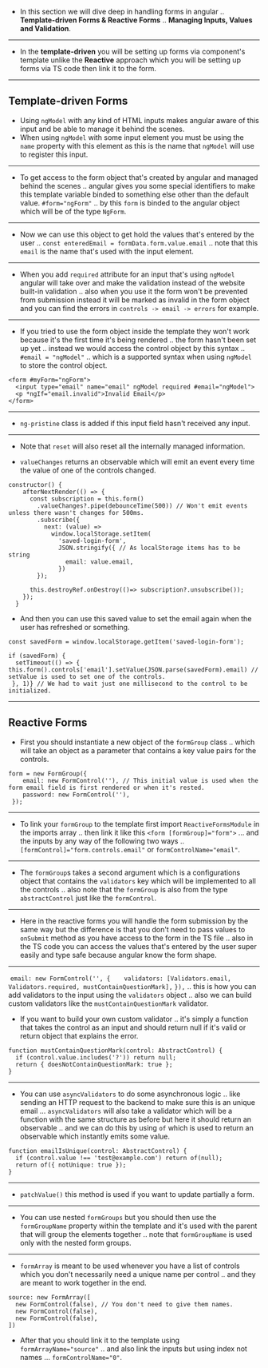 
- In this section we will dive deep in handling forms in angular .. **Template-driven Forms & Reactive Forms** .. **Managing Inputs, Values and Validation**.
***
- In the **template-driven** you will be setting up forms via component's template unlike the **Reactive** approach which you will be setting up forms via TS code then link it to the form.
***
## Template-driven Forms

- Using `ngModel` with any kind of HTML inputs makes angular aware of this input and be able to manage it behind the scenes.
- When using `ngModel` with some input element you must be using the `name` property with this element as this is the name that `ngModel` will use to register this input.
***
- To get access to the form object that's created by angular and managed behind the scenes .. angular gives you some special identifiers to make this template variable binded to something else other than the default value.
  `#form="ngForm"` .. by this `form` is binded to the angular object which will be of the type `NgForm`.
***
- Now we can use this object to get hold the values that's entered by the user .. `const enteredEmail = formData.form.value.email` .. note that this `email` is the name that's used with the input element.
***
- When you add `required` attribute for an input that's using `ngModel` angular will take over and make the validation instead of the website    built-in validation .. also when you use it the form won't be prevented from submission instead it will be marked as invalid in the form object and you can find the errors in `controls -> email -> errors` for example.
***
- If you tried to use the form object inside the template they won't work because it's the first time it's being rendered .. the form hasn't been set up yet .. instead we would access the control object by this syntax .. `#email = "ngModel"` .. which is a supported syntax when using `ngModel` to store the control object.

```TS
<form #myForm="ngForm">
  <input type="email" name="email" ngModel required #email="ngModel">
  <p *ngIf="email.invalid">Invalid Email</p>
</form>
```
***
- `ng-pristine` class is added if this input field hasn't received any input.
***
- Note that `reset` will also reset all the internally managed information.

- `valueChanges`  returns an observable which will emit an event every time the value of one of the controls changed.

```TS
constructor() {
    afterNextRender(() => {
      const subscription = this.form()
        .valueChanges?.pipe(debounceTime(500)) // Won't emit events unless there wasn't changes for 500ms.
        .subscribe({
          next: (value) =>
            window.localStorage.setItem(
              'saved-login-form',
              JSON.stringify({ // As localStorage items has to be string
                email: value.email,
              })
        });

      this.destroyRef.onDestroy(()=> subscription?.unsubscribe());
    });
  }
```

- And then you can use this saved value to set the email again when the user has refreshed or something.

```TS
const savedForm = window.localStorage.getItem('saved-login-form');

if (savedForm) {
  setTimeout(() => { this.form().controls['email'].setValue(JSON.parse(savedForm).email) // setValue is used to set one of the controls.
 }, 1)} // We had to wait just one millisecond to the control to be initialized.
```
***
## Reactive Forms

- First you should instantiate a new object of the `formGroup` class .. which will take an object as a parameter that contains a key value pairs for the controls.

```TS
form = new FormGroup({
    email: new FormControl(''), // This initial value is used when the form email field is first rendered or when it's rested.
    password: new FormControl(''),
 }); 
```
***
- To link your `formGroup` to the template first import `ReactiveFormsModule` in the imports array .. then link it like this `<form [formGroup]="form">` ... and the inputs by any way of the following two ways .. `[formControl]="form.controls.email"` or `formControlName="email"`.
***
- The `formGroup`s takes a second argument which is a configurations object that contains the `validators` key which will be implemented to all the controls .. also note that the `formGroup` is also from the type `abstractControl` just like the `formControl`.
***
- Here in the reactive forms you will handle the form submission by the same way but the difference is that you don't need to pass values to `onSubmit` method as you have access to the form in the TS file .. also in the TS code you can access the values that's entered by the user super easily and type safe because angular know the form shape.
***
   `email: new FormControl('', {`
      `validators: [Validators.email, Validators.required, mustContainQuestionMark],`
   `}),` .. this is how you can add validators to the input using the `validators` object .. also we can build custom validators like the `mustContainQuestionMark` validator.

- If you want to build your own custom validator .. it's simply a function that takes the control as an input and should return null if it's valid or return object that explains the error.

```TS
function mustContainQuestionMark(control: AbstractControl) {
  if (control.value.includes('?')) return null;
  return { doesNotContainQuestionMark: true };
}
```
***
- You can use `asyncValidators` to do some asynchronous logic .. like sending an HTTP request to the backend to make sure this is an unique email ... `asyncValidators` will also take a validator which will be a function with the same structure as before but here it should return an observable .. and we can do this by using `of` which is used to return an observable which instantly emits some value.

```TS
function emailIsUnique(control: AbstractControl) {
  if (control.value !== 'test@example.com') return of(null);
  return of({ notUnique: true });
}
```
***
- `patchValue()` this method is used if you want to update partially a form.
***
- You can use nested `formGroups` but you should then use the `formGroupName` property within the template and it's used with the parent  that will group the elements together .. note that `formGroupName` is used only with the nested form groups.
***
- `formArray` is meant to be used whenever you have a list of controls which you don't necessarily need a unique name per control .. and they are meant to work together in the end.

```TS
source: new FormArray([
  new FormControl(false), // You don't need to give them names.
  new FormControl(false),
  new FormControl(false),
])
```

- After that you should link it to the template using `formArrayName="source"` .. and also link the inputs but using index not names ... `formControlName="0"`.

